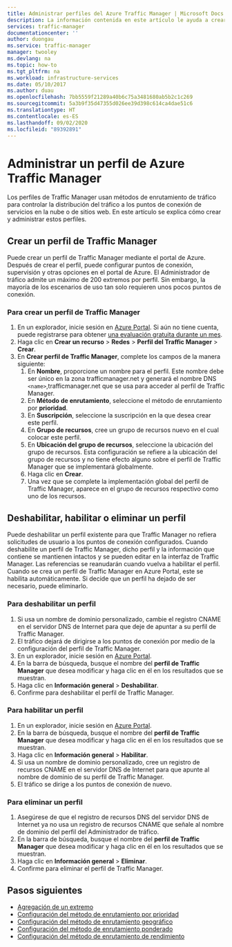 ```yaml
---
title: Administrar perfiles del Azure Traffic Manager | Microsoft Docs
description: La información contenida en este artículo le ayuda a crear, deshabilitar, habilitar y eliminar un perfil de Azure Traffic Manager.
services: traffic-manager
documentationcenter: ''
author: duongau
ms.service: traffic-manager
manager: twooley
ms.devlang: na
ms.topic: how-to
ms.tgt_pltfrm: na
ms.workload: infrastructure-services
ms.date: 05/10/2017
ms.author: duau
ms.openlocfilehash: 7bb5559f21289a40b6c75a3481680ab5b2c1c269
ms.sourcegitcommit: 5a3b9f35d47355d026ee39d398c614ca4dae51c6
ms.translationtype: HT
ms.contentlocale: es-ES
ms.lasthandoff: 09/02/2020
ms.locfileid: "89392891"
---
```

# <a name="manage-an-azure-traffic-manager-profile"></a>Administrar un perfil de Azure Traffic Manager

Los perfiles de Traffic Manager usan métodos de enrutamiento de tráfico para controlar la distribución del tráfico a los puntos de conexión de servicios en la nube o de sitios web. En este artículo se explica cómo crear y administrar estos perfiles.

## <a name="create-a-traffic-manager-profile"></a>Crear un perfil de Traffic Manager

Puede crear un perfil de Traffic Manager mediante el portal de Azure. Después de crear el perfil, puede configurar puntos de conexión, supervisión y otras opciones en el portal de Azure. El Administrador de tráfico admite un máximo de 200 extremos por perfil. Sin embargo, la mayoría de los escenarios de uso tan solo requieren unos pocos puntos de conexión.

### <a name="to-create-a-traffic-manager-profile"></a>Para crear un perfil de Traffic Manager

1. En un explorador, inicie sesión en [Azure Portal](https://portal.azure.com). Si aún no tiene cuenta, puede registrarse para obtener [una evaluación gratuita durante un mes](https://azure.microsoft.com/free/). 
2. Haga clic en **Crear un recurso** > **Redes** > **Perfil del Traffic Manager** > **Crear**.
4. En **Crear perfil de Traffic Manager**, complete los campos de la manera siguiente:
    1. En **Nombre**, proporcione un nombre para el perfil. Este nombre debe ser único en la zona trafficmanager.net y generará el nombre DNS `<name>`,trafficmanager.net que se usa para acceder al perfil de Traffic Manager.
    2. En **Método de enrutamiento**, seleccione el método de enrutamiento por **prioridad**.
    3. En **Suscripción**, seleccione la suscripción en la que desea crear este perfil.
    4. En **Grupo de recursos**, cree un grupo de recursos nuevo en el cual colocar este perfil.
    5. En **Ubicación del grupo de recursos**, seleccione la ubicación del grupo de recursos. Esta configuración se refiere a la ubicación del grupo de recursos y no tiene efecto alguno sobre el perfil de Traffic Manager que se implementará globalmente.
    6. Haga clic en **Crear**.
    7. Una vez que se complete la implementación global del perfil de Traffic Manager, aparece en el grupo de recursos respectivo como uno de los recursos.

## <a name="disable-enable-or-delete-a-profile"></a>Deshabilitar, habilitar o eliminar un perfil

Puede deshabilitar un perfil existente para que Traffic Manager no refiera solicitudes de usuario a los puntos de conexión configurados. Cuando deshabilite un perfil de Traffic Manager, dicho perfil y la información que contiene se mantienen intactos y se pueden editar en la interfaz de Traffic Manager.  Las referencias se reanudarán cuando vuelva a habilitar el perfil. Cuando se crea un perfil de Traffic Manager en Azure Portal, este se habilita automáticamente. Si decide que un perfil ha dejado de ser necesario, puede eliminarlo.

### <a name="to-disable-a-profile"></a>Para deshabilitar un perfil

1. Si usa un nombre de dominio personalizado, cambie el registro CNAME en el servidor DNS de Internet para que deje de apuntar a su perfil de Traffic Manager.
2. El tráfico dejará de dirigirse a los puntos de conexión por medio de la configuración del perfil de Traffic Manager.
3. En un explorador, inicie sesión en [Azure Portal](https://portal.azure.com).
2. En la barra de búsqueda, busque el nombre del **perfil de Traffic Manager** que desea modificar y haga clic en él en los resultados que se muestran.
3. Haga clic en **Información general** > **Deshabilitar**.
4. Confirme para deshabilitar el perfil de Traffic Manager.

### <a name="to-enable-a-profile"></a>Para habilitar un perfil

1. En un explorador, inicie sesión en [Azure Portal](https://portal.azure.com).
2. En la barra de búsqueda, busque el nombre del **perfil de Traffic Manager** que desea modificar y haga clic en él en los resultados que se muestran.
3. Haga clic en **Información general** > **Habilitar**.
1. Si usa un nombre de dominio personalizado, cree un registro de recursos CNAME en el servidor DNS de Internet para que apunte al nombre de dominio de su perfil de Traffic Manager.
2. El tráfico se dirige a los puntos de conexión de nuevo.

### <a name="to-delete-a-profile"></a>Para eliminar un perfil

1. Asegúrese de que el registro de recursos DNS del servidor DNS de Internet ya no usa un registro de recursos CNAME que señale al nombre de dominio del perfil del Administrador de tráfico.
2. En la barra de búsqueda, busque el nombre del **perfil de Traffic Manager** que desea modificar y haga clic en él en los resultados que se muestran.
3. Haga clic en **Información general** > **Eliminar**.
4. Confirme para eliminar el perfil de Traffic Manager.

## <a name="next-steps"></a>Pasos siguientes

* [Agregación de un extremo](traffic-manager-endpoints.md)
* [Configuración del método de enrutamiento por prioridad](traffic-manager-configure-priority-routing-method.md)
* [Configuración del método de enrutamiento geográfico](traffic-manager-configure-geographic-routing-method.md) 
* [Configuración del método de enrutamiento ponderado](traffic-manager-configure-weighted-routing-method.md)
* [Configuración del método de enrutamiento de rendimiento](traffic-manager-configure-performance-routing-method.md)
